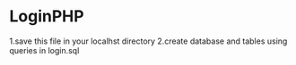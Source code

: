 # LoginPHP
1.save this file in your localhst directory
2.create database and tables using queries in login.sql

